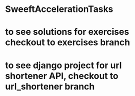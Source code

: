 # SweeftAccelerationTasks

# to see solutions for exercises checkout to exercises branch
# to see django project for url shortener API, checkout to url_shortener branch
